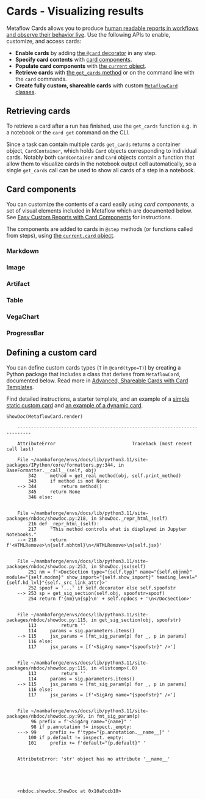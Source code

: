 # Cards - Visualizing results

<!-- WARNING: THIS FILE WAS AUTOGENERATED! DO NOT EDIT! Instead, edit the notebook w/the location & name as this file. -->

Metaflow Cards allows you to produce [human readable reports in workflows and observe their behavior live](/metaflow/visualizing-results). Use the following APIs to enable, customize, and access cards:

 - **Enable cards** by adding [the `@card` decorator](/api/step-decorators/card) in any step.
 - **Specify card contents** with [card components](#card-components).
 - **Populate card components** with [the `current` object](/api/current#card).
 - **Retrieve cards** with [the `get_cards` method](#retrieving-cards) or on the command line with the `card` commands.
 - **Create fully custom, shareable cards** with custom [`MetaflowCard` classes](#defining-a-custom-card).

## Retrieving cards

To retrieve a card after a run has finished, use the `get_cards` function e.g. in a notebook or the `card get` command on the CLI.

Since a task can contain multiple cards `get_cards` returns a container object, `CardContainer`, which holds `Card` objects corresponding to individual cards. Notably both `CardContainer` and `Card` objects contain a function that allow them to visualize cards in the notebook output cell automatically, so a single `get_cards` call can be used to show all cards of a step in a notebook.


<DocSection type="function" name="get_cards" module="metaflow.cards" show_import="True" heading_level="3" link="https://github.com/Netflix/metaflow/tree/master/metaflow/plugins/cards/card_client.py#L224">
<SigArgSection>
<SigArg name="task" type="Union" /><SigArg name="id" type="Optional" default="None" /><SigArg name="type" type="Optional" default="None" /><SigArg name="follow_resumed" type="bool" default="True" />
</SigArgSection>
<Description summary="Get cards related to a `Task`." extended_summary="Note that `get_cards` resolves the cards contained by the task, but it doesn't actually\nretrieve them from the datastore. Actual card contents are retrieved lazily either when\nthe card is rendered in a notebook to when you call `Card.get`. This means that\n`get_cards` is a fast call even when individual cards contain a lot of data." />
<ParamSection name="Parameters">
	<Parameter name="task" type="Union[str, `Task`]" desc="A `Task` object or pathspec `{flow_name}/{run_id}/{step_name}/{task_id}` that\nuniquely identifies a task." />
	<Parameter name="id" type="str, optional, default None" desc="The ID of card to retrieve if multiple cards are present." />
	<Parameter name="type" type="str, optional, default None" desc="The type of card to retrieve if multiple cards are present." />
	<Parameter name="follow_resumed" type="bool, default True" desc="If the task has been resumed, then setting this flag will resolve the card for\nthe origin task." />
</ParamSection>
<ParamSection name="Returns">
	<Parameter type="CardContainer" desc="A list-like object that holds `Card` objects." />
</ParamSection>
</DocSection>



<DocSection type="class" name="CardContainer" module="metaflow.cards" show_import="False" heading_level="3" link="https://github.com/Netflix/metaflow/tree/master/metaflow/plugins/cards/card_client.py#L145">
<SigArgSection>
<SigArg name="" />
</SigArgSection>
<Description summary="`CardContainer` is an immutable list-like object, returned by `get_cards`,\nwhich contains individual `Card`s." extended_summary="Notably, `CardContainer` contains a special\n`_repr_html_` function which renders cards automatically in an output\ncell of a notebook.\n\nThe following operations are supported:\n```\ncards = get_cards(MyTask)\n\n# retrieve by index\nfirst_card = cards[0]\n\n# check length\nif len(cards) > 1:\n    print('many cards present!')\n\n# iteration\nlist_of_cards = list(cards)\n```" />

</DocSection>



<DocSection type="class" name="Card" module="metaflow.cards" show_import="False" heading_level="3" link="https://github.com/Netflix/metaflow/tree/master/metaflow/plugins/cards/card_client.py#L22">
<SigArgSection>
<SigArg name="" />
</SigArgSection>
<Description summary="`Card` represents an individual Metaflow Card, a single HTML file, produced by\nthe card `@card` decorator. `Card`s are contained by `CardContainer`, returned by\n`get_cards`." extended_summary="Note that the contents of the card, an HTML file, is retrieved lazily when you call\n`Card.get` for the first time or when the card is rendered in a notebook." />

</DocSection>



<DocSection type="method" name="Card.get" module="metaflow.cards" show_import="False" heading_level="4" link="https://github.com/Netflix/metaflow/tree/master/metaflow/plugins/cards/card_client.py#L72">
<SigArgSection>
<SigArg name="self" />
</SigArgSection>
<Description summary="Retrieves the HTML contents of the card from the\nMetaflow datastore." />
<ParamSection name="Returns">
	<Parameter type="str" desc="HTML contents of the card." />
</ParamSection>
</DocSection>



<DocSection type="method" name="Card.view" module="metaflow.cards" show_import="False" heading_level="4" link="https://github.com/Netflix/metaflow/tree/master/metaflow/plugins/cards/card_client.py#L115">
<SigArgSection>
<SigArg name="self" />
</SigArgSection>
<Description summary="Opens the card in a local web browser." extended_summary="This call uses Python's built-in [`webbrowser`](https://docs.python.org/3/library/webbrowser.html)\nmodule to open the card." />

</DocSection>


## Card components

You can customize the contents of a card easily using *card components*, a set of visual elements included in Metaflow which are documented below. See [Easy Custom Reports with Card Components](/metaflow/visualizing-results/easy-custom-reports-with-card-components) for instructions.

The components are added to cards in `@step` methods (or functions called from steps), using [the `current.card` object](/api/current#card).

### Markdown


<DocSection type="class" name="Markdown" module="metaflow.cards" show_import="True" heading_level="3" link="https://github.com/Netflix/metaflow/tree/master/metaflow/plugins/cards/card_modules/components.py#L647">
<SigArgSection>
<SigArg name="text" default="None" />
</SigArgSection>
<Description summary="A block of text formatted in Markdown." extended_summary="Example:\n```\ncurrent.card.append(\n    Markdown(&#34;# This is a header appended from `@step` code&#34;)\n)\n```" />
<ParamSection name="Parameters">
	<Parameter name="text" type="str" desc="Text formatted in Markdown." />
</ParamSection>
</DocSection>



<DocSection type="method" name="Markdown.update" module="metaflow.cards" show_import="False" heading_level="4" link="https://github.com/Netflix/metaflow/tree/master/metaflow/plugins/cards/card_modules/components.py#L666">
<SigArgSection>
<SigArg name="self" /><SigArg name="text" default="None" />
</SigArgSection>
<Description summary="#FIXME document" />

</DocSection>


### Image


<DocSection type="class" name="Image" module="metaflow.cards" show_import="True" heading_level="3" link="https://github.com/Netflix/metaflow/tree/master/metaflow/plugins/cards/card_modules/components.py#L235">
<SigArgSection>
<SigArg name="src" default="None" /><SigArg name="label" default="None" /><SigArg name="disable_updates" type="bool" default="True" />
</SigArgSection>
<Description summary="An image." extended_summary="`Images can be created directly from PNG/JPG/GIF `bytes`, `PIL.Image`s,\nor Matplotlib figures. Note that the image data is embedded in the card,\nso no external files are required to show the image.\n\nExample: Create an `Image` from bytes:\n```\ncurrent.card.append(\n    Image(\n        requests.get(&#34;https://www.gif-vif.com/hacker-cat.gif&#34;).content,\n        &#34;Image From Bytes&#34;\n    )\n)\n```\n\nExample: Create an `Image` from a Matplotlib figure\n```\nimport pandas as pd\nimport numpy as np\ncurrent.card.append(\n    Image.from_matplotlib(\n        pandas.DataFrame(\n            np.random.randint(0, 100, size=(15, 4)),\n            columns=list(&#34;ABCD&#34;),\n        ).plot()\n    )\n)\n```\n\nExample: Create an `Image` from a [PIL](https://pillow.readthedocs.io/) Image\n```\nfrom PIL import Image as PILImage\ncurrent.card.append(\n    Image.from_pil_image(\n        PILImage.fromarray(np.random.randn(1024, 768), &#34;RGB&#34;),\n        &#34;From PIL Image&#34;\n    )\n)\n```" />
<ParamSection name="Parameters">
	<Parameter name="src" type="bytes" desc="The image data in `bytes`." />
	<Parameter name="label" type="str" desc="Optional label for the image." />
</ParamSection>
<ParamSection name="Attributes">
	<Parameter name="component_id" />
</ParamSection>
</DocSection>



<DocSection type="method" name="Image.from_matplotlib" module="metaflow.cards" show_import="False" heading_level="4" link="https://github.com/Netflix/metaflow/tree/master/metaflow/plugins/cards/card_modules/components.py#L541">
<SigArgSection>
<SigArg name="plot" /><SigArg name="label" type="Optional" default="None" /><SigArg name="disable_updates" type="bool" default="False" />
</SigArgSection>
<Description summary="Create an `Image` from a Matplotlib plot." />
<ParamSection name="Parameters">
	<Parameter name="plot" type="matplotlib.figure.Figure or matplotlib.axes.Axes or matplotlib.axes._subplots.AxesSubplot" desc="a PIL axes (plot) object." />
	<Parameter name="label" type="str, optional" desc="Optional label for the image." />
</ParamSection>
</DocSection>



<DocSection type="method" name="Image.from_pil_image" module="metaflow.cards" show_import="False" heading_level="4" link="https://github.com/Netflix/metaflow/tree/master/metaflow/plugins/cards/card_modules/components.py#L507">
<SigArgSection>
<SigArg name="pilimage" /><SigArg name="label" type="Optional" default="None" /><SigArg name="disable_updates" type="bool" default="False" />
</SigArgSection>
<Description summary="Create an `Image` from a PIL image." />
<ParamSection name="Parameters">
	<Parameter name="pilimage" type="PIL.Image" desc="a PIL image object." />
	<Parameter name="label" type="str, optional" desc="Optional label for the image." />
</ParamSection>
</DocSection>


### Artifact


<DocSection type="class" name="Artifact" module="metaflow.cards" show_import="True" heading_level="3" link="https://github.com/Netflix/metaflow/tree/master/metaflow/plugins/cards/card_modules/components.py#L51">
<SigArgSection>
<SigArg name="artifact" type="Any" /><SigArg name="name" type="Optional" default="None" /><SigArg name="compressed" type="bool" default="True" />
</SigArgSection>
<Description summary="A pretty-printed version of any Python object." extended_summary="Large objects are truncated using Python's built-in [`reprlib`](https://docs.python.org/3/library/reprlib.html).\n\nExample:\n```\nfrom datetime import datetime\ncurrent.card.append(Artifact({'now': datetime.utcnow()}))\n```" />
<ParamSection name="Parameters">
	<Parameter name="artifact" type="object" desc="Any Python object." />
	<Parameter name="name" type="str, optional" desc="Optional label for the object." />
	<Parameter name="compressed" type="bool, default: True" desc="Use a truncated representation." />
</ParamSection>
</DocSection>


### Table


<DocSection type="class" name="Table" module="metaflow.cards" show_import="True" heading_level="3" link="https://github.com/Netflix/metaflow/tree/master/metaflow/plugins/cards/card_modules/components.py#L97">
<SigArgSection>
<SigArg name="data" type="Optional" default="None" /><SigArg name="headers" type="Optional" default="None" /><SigArg name="disable_updates" type="bool" default="False" />
</SigArgSection>
<Description summary="A table." extended_summary="The contents of the table can be text or numerical data, a Pandas dataframe,\nor other card components: `Artifact`, `Image`, `Markdown` objects.\n\nExample: Text and artifacts\n```\nfrom metaflow.cards import Table, Artifact\ncurrent.card.append(\n    Table([\n        ['first row', Artifact({'a': 2})],\n        ['second row', Artifact(3)]\n    ])\n)\n```\n\nExample: Table from a Pandas dataframe\n```\nfrom metaflow.cards import Table\nimport pandas as pd\nimport numpy as np\ncurrent.card.append(\n    Table.from_dataframe(\n        pd.DataFrame(\n            np.random.randint(0, 100, size=(15, 4)),\n            columns=list(&#34;ABCD&#34;)\n        )\n    )\n)\n```" />
<ParamSection name="Parameters">
	<Parameter name="data" type="List[List[str or MetaflowCardComponent]], optional" desc="List (rows) of lists (columns). Each item can be a string or a `MetaflowCardComponent`." />
	<Parameter name="headers" type="List[str], optional" desc="Optional header row for the table." />
</ParamSection>
<ParamSection name="Attributes">
	<Parameter name="component_id" />
</ParamSection>
</DocSection>



<DocSection type="method" name="Table.from_dataframe" module="metaflow.cards" show_import="False" heading_level="4" link="https://github.com/Netflix/metaflow/tree/master/metaflow/plugins/cards/card_modules/components.py#L167">
<SigArgSection>
<SigArg name="dataframe" default="None" /><SigArg name="truncate" type="bool" default="True" />
</SigArgSection>
<Description summary="Create a `Table` based on a Pandas dataframe." />
<ParamSection name="Parameters">
	<Parameter name="dataframe" type="Optional[pandas.DataFrame]" desc="Pandas dataframe." />
	<Parameter name="truncate" type="bool, default: True" desc="Truncate large dataframe instead of showing all rows (default: True)." />
</ParamSection>
</DocSection>


### VegaChart


<DocSection type="class" name="VegaChart" module="metaflow.cards" show_import="True" heading_level="3" link="https://github.com/Netflix/metaflow/tree/master/metaflow/plugins/cards/card_modules/components.py#L756">
<SigArgSection>
<SigArg name="spec" type="dict" /><SigArg name="show_controls" type="bool" default="False" />
</SigArgSection>


</DocSection>



<DocSection type="method" name="VegaChart.from_altair_chart" module="metaflow.cards" show_import="False" heading_level="4" link="https://github.com/Netflix/metaflow/tree/master/metaflow/plugins/cards/card_modules/components.py#L791">
<SigArgSection>
<SigArg name="altair_chart" />
</SigArgSection>


</DocSection>



<DocSection type="method" name="VegaChart.update" module="metaflow.cards" show_import="False" heading_level="4" link="https://github.com/Netflix/metaflow/tree/master/metaflow/plugins/cards/card_modules/components.py#L766">
<SigArgSection>
<SigArg name="self" /><SigArg name="spec" default="None" />
</SigArgSection>
<Description summary="Update the chart." />
<ParamSection name="Parameters">
	<Parameter name="spec" type="dict or altair.Chart" desc="The updated chart spec or an altair Chart Object." />
</ParamSection>
</DocSection>


### ProgressBar


<DocSection type="class" name="ProgressBar" module="metaflow.cards" show_import="True" heading_level="3" link="https://github.com/Netflix/metaflow/tree/master/metaflow/plugins/cards/card_modules/components.py#L680">
<SigArgSection>
<SigArg name="max" type="int" default="100" /><SigArg name="label" type="Optional" default="None" /><SigArg name="value" type="int" default="0" /><SigArg name="unit" type="Optional" default="None" /><SigArg name="metadata" type="Optional" default="None" />
</SigArgSection>
<Description summary="A Progress bar for tracking progress of any task." extended_summary="Example:\n```\nprogress_bar = ProgressBar(\n    max=100,\n    label=&#34;Progress Bar&#34;,\n    value=0,\n    unit=&#34;%&#34;,\n    metadata=&#34;0.1 items/s&#34;\n)\ncurrent.card.append(\n    progress_bar\n)\nfor i in range(100):\n    progress_bar.update(i, metadata=&#34;%s items/s&#34; % i)\n\n```" />
<ParamSection name="Parameters">
	<Parameter name="max" type="int, default 100" desc="The maximum value of the progress bar." />
	<Parameter name="label" type="str, optional, default None" desc="Optional label for the progress bar." />
	<Parameter name="value" type="int, default 0" desc="Optional initial value of the progress bar." />
	<Parameter name="unit" type="str, optional, default None" desc="Optional unit for the progress bar." />
	<Parameter name="metadata" type="str, optional, default None" desc="Optional additional information to show on the progress bar." />
</ParamSection>
<ParamSection name="Attributes">
	<Parameter name="component_id" />
</ParamSection>
</DocSection>



<DocSection type="method" name="ProgressBar.update" module="metaflow.cards" show_import="False" heading_level="4" link="https://github.com/Netflix/metaflow/tree/master/metaflow/plugins/cards/card_modules/components.py#L733">
<SigArgSection>
<SigArg name="self" /><SigArg name="new_value" type="int" /><SigArg name="metadata" type="Optional" default="None" />
</SigArgSection>
<Description summary="#FIXME document" />

</DocSection>


## Defining a custom card

You can define custom cards types (`T` in `@card(type=T)`) by creating a Python package that includes a class that derives from `MetaflowCard`, documented below. Read more in [Advanced, Shareable Cards with Card Templates](/metaflow/visualizing-results/advanced-shareable-cards-with-card-templates).

Find detailed instructions, a starter template, and an example of a [simple static custom card](https://github.com/outerbounds/metaflow-card-html) and [an example of a dynamic card]( https://github.com/outerbounds/metaflow-card-scatter3d).


<DocSection type="class" name="MetaflowCard" module="metaflow.cards" show_import="True" heading_level="3" link="https://github.com/Netflix/metaflow/tree/master/metaflow/plugins/cards/card_modules/card.py#L8">
<SigArgSection>
<SigArg name="options" />
</SigArgSection>
<Description summary="Metaflow cards derive from this base class." extended_summary="Subclasses of this class are called *card types*. The desired card\ntype `T` is defined in the `@card` decorator as `@card(type=T)`.\n\nAfter a task with `@card(type=T, options=S)` finishes executing, Metaflow instantiates\na subclass `C` of `MetaflowCard` that has its `type` attribute set to `T`, i.e. `C.type=T`.\nThe constructor is given the options dictionary `S` that contains arbitrary\nJSON-encodable data that is passed to the instance, parametrizing the card. The subclass\nmay override the constructor to capture and process the options.\n\nThe subclass needs to implement a `render(task)` method that produces the card\ncontents in HTML, given the finished task that is represented by a `Task` object." />
<ParamSection name="Parameters">
	<Parameter name="options" type="Dict" desc="JSON-encodable dictionary containing user-definable options for the class." />
</ParamSection>
<ParamSection name="Attributes">
	<Parameter name="type" type="str" desc="Card type string. Note that this should be a globally unique name, similar to a\nPython package name, to avoid name clashes between different custom cards." />
</ParamSection>
</DocSection>



```python
ShowDoc(MetaflowCard.render)
```

<CodeOutputBlock lang="python">

```
    ---------------------------------------------------------------------------

    AttributeError                            Traceback (most recent call last)

    File ~/mambaforge/envs/docs/lib/python3.11/site-packages/IPython/core/formatters.py:344, in BaseFormatter.__call__(self, obj)
        342     method = get_real_method(obj, self.print_method)
        343     if method is not None:
    --> 344         return method()
        345     return None
        346 else:


    File ~/mambaforge/envs/docs/lib/python3.11/site-packages/nbdoc/showdoc.py:218, in ShowDoc._repr_html_(self)
        216 def _repr_html_(self):
        217     "This method controls what is displayed in Jupyter Notebooks."
    --> 218     return f'<HTMLRemove>\n{self.nbhtml}\n</HTMLRemove>\n{self.jsx}'


    File ~/mambaforge/envs/docs/lib/python3.11/site-packages/nbdoc/showdoc.py:253, in ShowDoc.jsx(self)
        251 nm = f'<DocSection type="{self.typ}" name="{self.objnm}" module="{self.modnm}" show_import="{self.show_import}" heading_level="{self.hd_lvl}"{self._src_link_attr}>'
        252 spoof = '...' if self.decorator else self.spoofstr
    --> 253 sp = get_sig_section(self.obj, spoofstr=spoof)
        254 return f'{nm}\n{sp}\n' + self.npdocs + '\n</DocSection>'


    File ~/mambaforge/envs/docs/lib/python3.11/site-packages/nbdoc/showdoc.py:115, in get_sig_section(obj, spoofstr)
        113         return ''
        114     params = sig.parameters.items()
    --> 115     jsx_params = [fmt_sig_param(p) for _, p in params]
        116 else:
        117     jsx_params = [f'<SigArg name="{spoofstr}" />']


    File ~/mambaforge/envs/docs/lib/python3.11/site-packages/nbdoc/showdoc.py:115, in <listcomp>(.0)
        113         return ''
        114     params = sig.parameters.items()
    --> 115     jsx_params = [fmt_sig_param(p) for _, p in params]
        116 else:
        117     jsx_params = [f'<SigArg name="{spoofstr}" />']


    File ~/mambaforge/envs/docs/lib/python3.11/site-packages/nbdoc/showdoc.py:99, in fmt_sig_param(p)
         96 prefix = f'<SigArg name="{name}" '
         98 if p.annotation != inspect._empty:
    ---> 99     prefix += f'type="{p.annotation.__name__}" '
        100 if p.default != inspect._empty:
        101     prefix += f'default="{p.default}" '


    AttributeError: 'str' object has no attribute '__name__'





    <nbdoc.showdoc.ShowDoc at 0x10a0ccb10>
```

</CodeOutputBlock>


<DocSection type="method" name="MetaflowCard.render_runtime" module="metaflow.cards" show_import="False" heading_level="4" link="https://github.com/Netflix/metaflow/tree/master/metaflow/plugins/cards/card_modules/card.py#L101">
<SigArgSection>
<SigArg name="self" /><SigArg name="task" /><SigArg name="data" />
</SigArgSection>


</DocSection>



<DocSection type="method" name="MetaflowCard.refresh" module="metaflow.cards" show_import="False" heading_level="4" link="https://github.com/Netflix/metaflow/tree/master/metaflow/plugins/cards/card_modules/card.py#L105">
<SigArgSection>
<SigArg name="self" /><SigArg name="task" /><SigArg name="data" />
</SigArgSection>


</DocSection>

